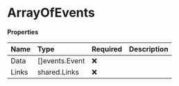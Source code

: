# ArrayOfEvents

**Properties**

| Name  | Type           | Required | Description |
| :---- | :------------- | :------- | :---------- |
| Data  | []events.Event | ❌       |             |
| Links | shared.Links   | ❌       |             |
